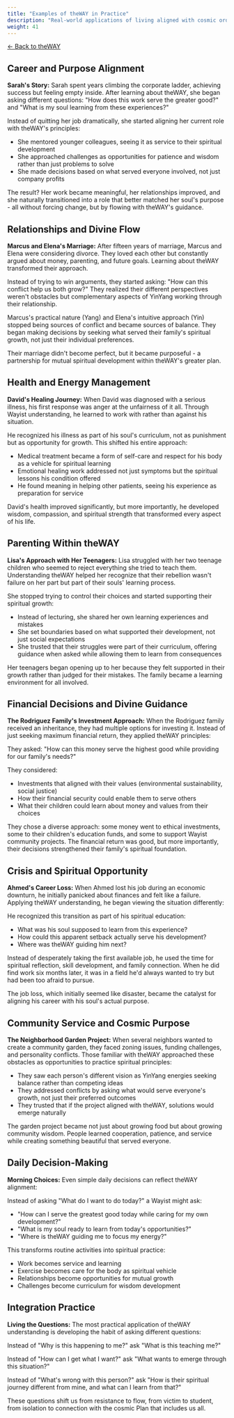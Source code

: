 ```yaml
---
title: "Examples of theWAY in Practice"
description: "Real-world applications of living aligned with cosmic order"
weight: 41
---
```


[← Back to theWAY](/philosophy/the-way/)

## Career and Purpose Alignment

**Sarah's Story:**
Sarah spent years climbing the corporate ladder, achieving success but feeling empty inside. After learning about theWAY, she began asking different questions: "How does this work serve the greater good?" and "What is my soul learning from these experiences?"

Instead of quitting her job dramatically, she started aligning her current role with theWAY's principles:
- She mentored younger colleagues, seeing it as service to their spiritual development
- She approached challenges as opportunities for patience and wisdom rather than just problems to solve
- She made decisions based on what served everyone involved, not just company profits

The result? Her work became meaningful, her relationships improved, and she naturally transitioned into a role that better matched her soul's purpose - all without forcing change, but by flowing with theWAY's guidance.

## Relationships and Divine Flow

**Marcus and Elena's Marriage:**
After fifteen years of marriage, Marcus and Elena were considering divorce. They loved each other but constantly argued about money, parenting, and future goals. Learning about theWAY transformed their approach.

Instead of trying to win arguments, they started asking: "How can this conflict help us both grow?" They realized their different perspectives weren't obstacles but complementary aspects of YinYang working through their relationship.

Marcus's practical nature (Yang) and Elena's intuitive approach (Yin) stopped being sources of conflict and became sources of balance. They began making decisions by seeking what served their family's spiritual growth, not just their individual preferences.

Their marriage didn't become perfect, but it became purposeful - a partnership for mutual spiritual development within theWAY's greater plan.

## Health and Energy Management

**David's Healing Journey:**
When David was diagnosed with a serious illness, his first response was anger at the unfairness of it all. Through Wayist understanding, he learned to work with rather than against his situation.

He recognized his illness as part of his soul's curriculum, not as punishment but as opportunity for growth. This shifted his entire approach:
- Medical treatment became a form of self-care and respect for his body as a vehicle for spiritual learning
- Emotional healing work addressed not just symptoms but the spiritual lessons his condition offered
- He found meaning in helping other patients, seeing his experience as preparation for service

David's health improved significantly, but more importantly, he developed wisdom, compassion, and spiritual strength that transformed every aspect of his life.

## Parenting Within theWAY

**Lisa's Approach with Her Teenagers:**
Lisa struggled with her two teenage children who seemed to reject everything she tried to teach them. Understanding theWAY helped her recognize that their rebellion wasn't failure on her part but part of their souls' learning process.

She stopped trying to control their choices and started supporting their spiritual growth:
- Instead of lecturing, she shared her own learning experiences and mistakes
- She set boundaries based on what supported their development, not just social expectations
- She trusted that their struggles were part of their curriculum, offering guidance when asked while allowing them to learn from consequences

Her teenagers began opening up to her because they felt supported in their growth rather than judged for their mistakes. The family became a learning environment for all involved.

## Financial Decisions and Divine Guidance

**The Rodriguez Family's Investment Approach:**
When the Rodriguez family received an inheritance, they had multiple options for investing it. Instead of just seeking maximum financial return, they applied theWAY principles:

They asked: "How can this money serve the highest good while providing for our family's needs?"

They considered:
- Investments that aligned with their values (environmental sustainability, social justice)
- How their financial security could enable them to serve others
- What their children could learn about money and values from their choices

They chose a diverse approach: some money went to ethical investments, some to their children's education funds, and some to support Wayist community projects. The financial return was good, but more importantly, their decisions strengthened their family's spiritual foundation.

## Crisis and Spiritual Opportunity

**Ahmed's Career Loss:**
When Ahmed lost his job during an economic downturn, he initially panicked about finances and felt like a failure. Applying theWAY understanding, he began viewing the situation differently:

He recognized this transition as part of his spiritual education:
- What was his soul supposed to learn from this experience?
- How could this apparent setback actually serve his development?
- Where was theWAY guiding him next?

Instead of desperately taking the first available job, he used the time for spiritual reflection, skill development, and family connection. When he did find work six months later, it was in a field he'd always wanted to try but had been too afraid to pursue.

The job loss, which initially seemed like disaster, became the catalyst for aligning his career with his soul's actual purpose.

## Community Service and Cosmic Purpose

**The Neighborhood Garden Project:**
When several neighbors wanted to create a community garden, they faced zoning issues, funding challenges, and personality conflicts. Those familiar with theWAY approached these obstacles as opportunities to practice spiritual principles:

- They saw each person's different vision as YinYang energies seeking balance rather than competing ideas
- They addressed conflicts by asking what would serve everyone's growth, not just their preferred outcomes
- They trusted that if the project aligned with theWAY, solutions would emerge naturally

The garden project became not just about growing food but about growing community wisdom. People learned cooperation, patience, and service while creating something beautiful that served everyone.

## Daily Decision-Making

**Morning Choices:**
Even simple daily decisions can reflect theWAY alignment:

Instead of asking "What do I want to do today?" a Wayist might ask:
- "How can I serve the greatest good today while caring for my own development?"
- "What is my soul ready to learn from today's opportunities?"
- "Where is theWAY guiding me to focus my energy?"

This transforms routine activities into spiritual practice:
- Work becomes service and learning
- Exercise becomes care for the body as spiritual vehicle
- Relationships become opportunities for mutual growth
- Challenges become curriculum for wisdom development

## Integration Practice

**Living the Questions:**
The most practical application of theWAY understanding is developing the habit of asking different questions:

Instead of "Why is this happening to me?" ask "What is this teaching me?"

Instead of "How can I get what I want?" ask "What wants to emerge through this situation?"

Instead of "What's wrong with this person?" ask "How is their spiritual journey different from mine, and what can I learn from that?"

These questions shift us from resistance to flow, from victim to student, from isolation to connection with the cosmic Plan that includes us all.